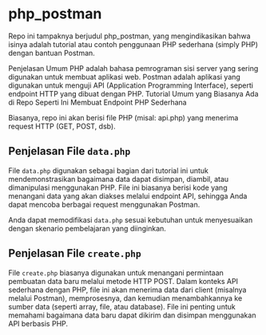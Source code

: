 # php_postman
Repo ini tampaknya berjudul php_postman, yang mengindikasikan bahwa isinya adalah tutorial atau contoh penggunaan PHP sederhana (simply PHP) dengan bantuan Postman.

Penjelasan Umum
PHP adalah bahasa pemrograman sisi server yang sering digunakan untuk membuat aplikasi web.
Postman adalah aplikasi yang digunakan untuk menguji API (Application Programming Interface), seperti endpoint HTTP yang dibuat dengan PHP.
Tutorial Umum yang Biasanya Ada di Repo Seperti Ini
Membuat Endpoint PHP Sederhana

Biasanya, repo ini akan berisi file PHP (misal: api.php) yang menerima request HTTP (GET, POST, dsb).

## Penjelasan File `data.php`

File `data.php` digunakan sebagai bagian dari tutorial ini untuk mendemonstrasikan bagaimana data dapat disimpan, diambil, atau dimanipulasi menggunakan PHP. File ini biasanya berisi kode yang menangani data yang akan diakses melalui endpoint API, sehingga Anda dapat mencoba berbagai request menggunakan Postman.

Anda dapat memodifikasi `data.php` sesuai kebutuhan untuk menyesuaikan dengan skenario pembelajaran yang diinginkan.

## Penjelasan File `create.php`

File `create.php` biasanya digunakan untuk menangani permintaan pembuatan data baru melalui metode HTTP POST. Dalam konteks API sederhana dengan PHP, file ini akan menerima data dari client (misalnya melalui Postman), memprosesnya, dan kemudian menambahkannya ke sumber data (seperti array, file, atau database). File ini penting untuk memahami bagaimana data baru dapat dikirim dan disimpan menggunakan API berbasis PHP.